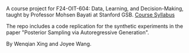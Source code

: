 A course project for F24-OIT-604: Data, Learning, and Decision-Making, taught by Professor Mohsen Bayati at Stanford GSB. [Course Syllabus](https://docs.google.com/document/d/1swyLuhc4EE4R6rqxTYgHYiZhPZpH-Dep97qQx26qHrI/edit?tab=t.0#heading=h.uu6hchy2bdyy)

The repo includes a code replication for the synthetic experiments in the paper "Posterior Sampling via Autoregressive Generation".

By Wenqian Xing and Joyee Wang.
